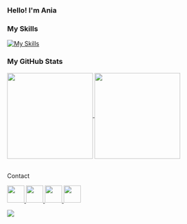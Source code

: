 ### Hello! I'm Ania

### My Skills
[![My Skills](https://skillicons.dev/icons?i=js,html,css,sass,react,nodejs,styledcomponents,svg,git,figma,mongodb,postman,vscode)](https://skillicons.dev)

### My GitHub Stats

<a href="https://github.com/annamowinska/github-readme-stats">
  <img height=200 align="center" src="https://github-readme-stats.vercel.app/api?username=annamowinska&show_icons=true&theme=merko&bg_color=00000000" />
</a>
<a href="https://github.com/annamowinska/convoychat">
  <img height=200 align="center" src="https://github-readme-stats.vercel.app/api/top-langs?username=annamowinska&layout=compact&langs_count=8&card_width=320&show_icons=true&theme=merko&bg_color=00000000" />
</a>
<br>
<br>
<p>Contact</p>
<a href="mailto:mowinskaania@gmail.com">
  <img height=40 src="[https://www.flaticon.com/free-icon/message_10312987?term=email&related_id=10312987](https://www.flaticon.com/free-icon/message_10312987?term=email&related_id=10312987)"/>
</a>
<a href="https://www.linkedin.com/in/annamowinska/">
  <img height=40 src="https://skillicons.dev/icons?i=linkedin" />
</a>
<a href="https://github.com/annamowinska">
  <img height=40 src="https://skillicons.dev/icons?i=github" />
</a>
<a href="https://discord.gg/HcBej8ef">
  <img height=40 src="https://skillicons.dev/icons?i=discord" />
</a>
<br>

![](https://komarev.com/ghpvc/?username=annamowinska&color=green)
